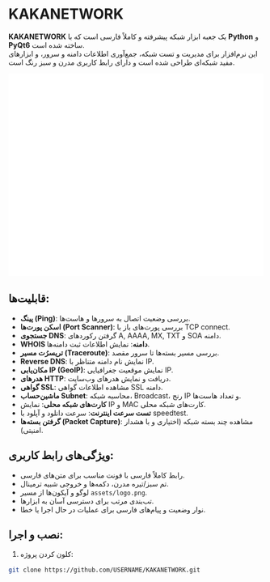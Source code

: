 # KAKANETWORK

**KAKANETWORK** یک جعبه ابزار شبکه پیشرفته و کاملاً فارسی است که با **Python** و **PyQt6** ساخته شده است.  
این نرم‌افزار برای مدیریت و تست شبکه، جمع‌آوری اطلاعات دامنه و سرور، و ابزارهای مفید شبکه‌ای طراحی شده است و دارای رابط کاربری مدرن و سبز رنگ است.

<p align="center">
  <img src="logo w.png" alt="UI" width="600" height="400"/>
</p>

## قابلیت‌ها:
- **پینگ (Ping)**: بررسی وضعیت اتصال به سرورها و هاست‌ها.
- **اسکن پورت‌ها (Port Scanner)**: بررسی پورت‌های باز با TCP connect.
- **جستجوی DNS**: گرفتن رکوردهای A, AAAA, MX, TXT و SOA دامنه.
- **WHOIS دامنه**: نمایش اطلاعات ثبت دامنه‌ها.
- **تریسرُت مسیر (Traceroute)**: بررسی مسیر بسته‌ها تا سرور مقصد.
- **Reverse DNS**: نمایش نام دامنه متناظر با IP.
- **مکان‌یابی IP (GeoIP)**: نمایش موقعیت جغرافیایی IP.
- **هدرهای HTTP**: دریافت و نمایش هدرهای وب‌سایت.
- **گواهی SSL**: مشاهده اطلاعات گواهی SSL دامنه.
- **ماشین‌حساب Subnet**: محاسبه شبکه، Broadcast، رنج IP و تعداد هاست‌ها.
- **کارت‌های شبکه محلی**: نمایش IP و MAC کارت‌های شبکه محلی.
- **تست سرعت اینترنت**: سرعت دانلود و آپلود با speedtest.
- **گرفتن بسته‌ها (Packet Capture)**: مشاهده چند بسته شبکه (اختیاری و با هشدار امنیتی).

## ویژگی‌های رابط کاربری:
- رابط کاملاً فارسی با فونت مناسب برای متن‌های فارسی.
- تم سبز/تیره مدرن، دکمه‌ها و خروجی شبیه ترمینال.
- لوگو و آیکون‌ها از مسیر `assets/logo.png`.
- تب‌بندی مرتب برای دسترسی آسان به ابزارها.
- نوار وضعیت و پیام‌های فارسی برای عملیات در حال اجرا یا خطا.

## نصب و اجرا:
1. کلون کردن پروژه:
```bash
git clone https://github.com/USERNAME/KAKANETWORK.git

